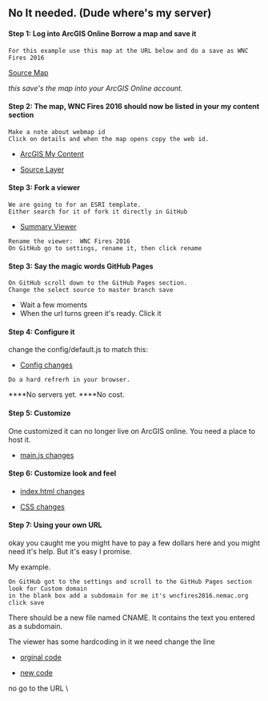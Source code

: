 
## No It needed. (Dude where's my server)

#### Step 1: Log into ArcGIS Online Borrow a map and save it
```
For this example use this map at the URL below and do a save as WNC Fires 2016
```
[Source Map](http://www.arcgis.com/home/webmap/viewer.html?webmap=7a1f7ebd8d7f429b94335e8890561c4d)

_this save's the map into your ArcGIS Online account._


#### Step 2: The map, WNC Fires 2016 should now be listed in your my content section
```
Make a note about webmap id
Click on details and when the map opens copy the web id. 
```
- [ArcGIS My Content](http://www.arcgis.com/home/content.html)

- [Source Layer](http://services1.arcgis.com/PwLrOgCfU0cYShcG/arcgis/rest/services/wnc_fires_2016/FeatureServer/1)

#### Step 3: Fork a viewer
```
We are going to for an ESRI template.  
Either search for it of fork it directly in GitHub
```
- [Summary Viewer](https://github.com/Esri/summary-viewer-template)


```
Rename the viewer:  WNC Fires 2016 
On GitHub go to settings, rename it, then click rename
```

#### Step 3: Say the magic words GitHub Pages

```
On GitHub scroll down to the GitHub Pages section.
Change the select source to master branch save
```

- Wait a few moments
- When the url turns green it's ready.  Click it

#### Step 4: Configure it

change the config/default.js to match this:
- [Config changes](https://gist.github.com/daveism/64c30b371a055f18bd20c52557d51d3a)

```
Do a hard refrerh in your browser.
```

****No servers yet.
****No cost.

#### Step 5: Customize
One customized it can no longer live on ArcGIS online. You need a place to host it.

- [main.js changes](https://gist.github.com/daveism/41a800fa6b7a1813ea621148dfa453d5)

#### Step 6: Customize look and feel

- [index.html changes](https://gist.github.com/daveism/9d02902697ffc62f4ccc4f67b7ce011e)

- [CSS changes](https://gist.github.com/daveism/aa4af8c979021671d9ec6ab37d729a60)

#### Step 7: Using your own URL

okay you caught me you might have to pay a few dollars here and you might need it's help. But it's easy I promise.


My example.

```
On GitHub got to the settings and scroll to the GitHub Pages section
look for Custom domain
in the blank box add a subdomain for me it's wncfires2016.nemac.org
click save
```

There should be a new file named CNAME.  It contains the text you entered as a subdomain.

The viewer has some hardcoding in it we need change the line 

- [orginal code](https://gist.github.com/daveism/9d02902697ffc62f4ccc4f67b7ce011e#file-ncgis-2017-index-no-dns-html-L95)

- [new code](https://gist.github.com/daveism/2222a46bcd36db23b24bca85066bd155#file-ncgis-2017-index-with-dns-html-L96)

no go to the URL \
